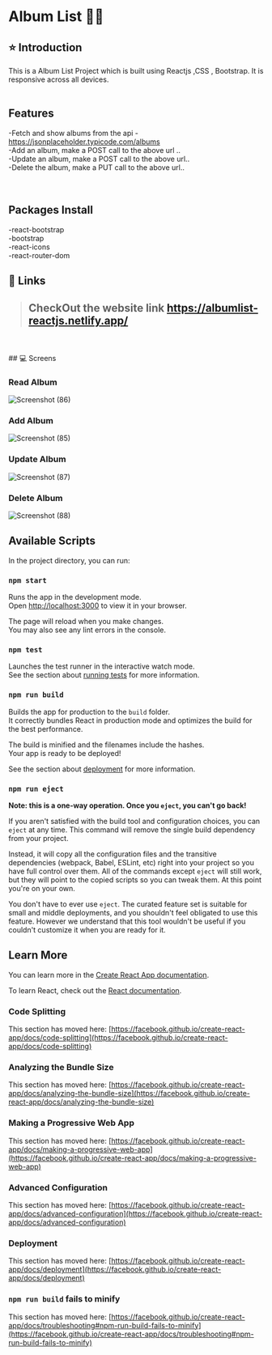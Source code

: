 # Album List  🚀🚀

## ⭐ Introduction

This is a Album List Project which is built using Reactjs ,CSS  , Bootstrap. It is responsive across all devices.
<br/>
<br/>

## Features
-Fetch and show albums from the api - https://jsonplaceholder.typicode.com/albums<br/>
-Add an album, make a POST call to the above url ..<br/>
-Update an album, make a POST call to the above url..<br/>
-Delete the album, make a PUT call to the above url..<br/>
<br/>
<br/>

## Packages Install
-react-bootstrap<br/>
-bootstrap<br/>
-react-icons<br/>
-react-router-dom<br />



## 🔗 Links
> ## CheckOut the website link  https://albumlist-reactjs.netlify.app/
<br/>
<br/>
## 💻 Screens

### Read Album
![Screenshot (86)](https://user-images.githubusercontent.com/102378038/211777726-d9f3210e-ef34-439c-9407-1e5ad98e00c4.png)


###  Add Album

![Screenshot (85)](https://user-images.githubusercontent.com/102378038/211777656-bf6cef15-12b9-4dbe-be4d-7221b30a731b.png)



###  Update Album

![Screenshot (87)](https://user-images.githubusercontent.com/102378038/211777568-cc94e708-3196-43e5-983d-675363b8ca4c.png)



###  Delete Album 

![Screenshot (88)](https://user-images.githubusercontent.com/102378038/211777483-ff146f3a-bc9c-44a5-9b98-1b664a390e63.png)


## Available Scripts

In the project directory, you can run:

### `npm start`

Runs the app in the development mode.\
Open [http://localhost:3000](http://localhost:3000) to view it in your browser.

The page will reload when you make changes.\
You may also see any lint errors in the console.

### `npm test`

Launches the test runner in the interactive watch mode.\
See the section about [running tests](https://facebook.github.io/create-react-app/docs/running-tests) for more information.

### `npm run build`

Builds the app for production to the `build` folder.\
It correctly bundles React in production mode and optimizes the build for the best performance.

The build is minified and the filenames include the hashes.\
Your app is ready to be deployed!

See the section about [deployment](https://facebook.github.io/create-react-app/docs/deployment) for more information.

### `npm run eject`

**Note: this is a one-way operation. Once you `eject`, you can't go back!**

If you aren't satisfied with the build tool and configuration choices, you can `eject` at any time. This command will remove the single build dependency from your project.

Instead, it will copy all the configuration files and the transitive dependencies (webpack, Babel, ESLint, etc) right into your project so you have full control over them. All of the commands except `eject` will still work, but they will point to the copied scripts so you can tweak them. At this point you're on your own.

You don't have to ever use `eject`. The curated feature set is suitable for small and middle deployments, and you shouldn't feel obligated to use this feature. However we understand that this tool wouldn't be useful if you couldn't customize it when you are ready for it.

## Learn More

You can learn more in the [Create React App documentation](https://facebook.github.io/create-react-app/docs/getting-started).

To learn React, check out the [React documentation](https://reactjs.org/).

### Code Splitting

This section has moved here: [https://facebook.github.io/create-react-app/docs/code-splitting](https://facebook.github.io/create-react-app/docs/code-splitting)

### Analyzing the Bundle Size

This section has moved here: [https://facebook.github.io/create-react-app/docs/analyzing-the-bundle-size](https://facebook.github.io/create-react-app/docs/analyzing-the-bundle-size)

### Making a Progressive Web App

This section has moved here: [https://facebook.github.io/create-react-app/docs/making-a-progressive-web-app](https://facebook.github.io/create-react-app/docs/making-a-progressive-web-app)

### Advanced Configuration

This section has moved here: [https://facebook.github.io/create-react-app/docs/advanced-configuration](https://facebook.github.io/create-react-app/docs/advanced-configuration)

### Deployment

This section has moved here: [https://facebook.github.io/create-react-app/docs/deployment](https://facebook.github.io/create-react-app/docs/deployment)

### `npm run build` fails to minify

This section has moved here: [https://facebook.github.io/create-react-app/docs/troubleshooting#npm-run-build-fails-to-minify](https://facebook.github.io/create-react-app/docs/troubleshooting#npm-run-build-fails-to-minify)
